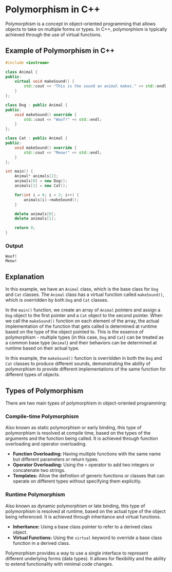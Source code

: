 # Polymorphism in C++

Polymorphism is a concept in object-oriented programming that allows objects to take on multiple forms or types. In C++, polymorphism is typically achieved through the use of virtual functions.

## Example of Polymorphism in C++

```cpp
#include <iostream>

class Animal {
public:
    virtual void makeSound() {
        std::cout << "This is the sound an animal makes." << std::endl;
    }
};

class Dog : public Animal {
public:
    void makeSound() override {
        std::cout << "Woof!" << std::endl;
    }
};

class Cat : public Animal {
public:
    void makeSound() override {
        std::cout << "Meow!" << std::endl;
    }
};

int main() {
    Animal* animals[2];
    animals[0] = new Dog();
    animals[1] = new Cat();

    for(int i = 0; i < 2; i++) {
        animals[i]->makeSound();
    }

    delete animals[0];
    delete animals[1];

    return 0;
}
```

### Output
```
Woof!
Meow!
```

## Explanation

In this example, we have an `Animal` class, which is the base class for `Dog` and `Cat` classes. The `Animal` class has a virtual function called `makeSound()`, which is overridden by both `Dog` and `Cat` classes.

In the `main()` function, we create an array of `Animal` pointers and assign a `Dog` object to the first pointer and a `Cat` object to the second pointer. When we call the `makeSound()` function on each element of the array, the actual implementation of the function that gets called is determined at runtime based on the type of the object pointed to. This is the essence of polymorphism - multiple types (in this case, `Dog` and `Cat`) can be treated as a common base type (`Animal`) and their behaviors can be determined at runtime based on their actual type.

In this example, the `makeSound()` function is overridden in both the `Dog` and `Cat` classes to produce different sounds, demonstrating the ability of polymorphism to provide different implementations of the same function for different types of objects.

## Types of Polymorphism

There are two main types of polymorphism in object-oriented programming:

### Compile-time Polymorphism
Also known as static polymorphism or early binding, this type of polymorphism is resolved at compile time, based on the types of the arguments and the function being called. It is achieved through function overloading and operator overloading.

- **Function Overloading:** Having multiple functions with the same name but different parameters or return types.
- **Operator Overloading:** Using the `+` operator to add two integers or concatenate two strings.
- **Templates:** Allow the definition of generic functions or classes that can operate on different types without specifying them explicitly.

### Runtime Polymorphism
Also known as dynamic polymorphism or late binding, this type of polymorphism is resolved at runtime, based on the actual type of the object being referenced. It is achieved through inheritance and virtual functions.

- **Inheritance:** Using a base class pointer to refer to a derived class object.
- **Virtual Functions:** Using the `virtual` keyword to override a base class function in a derived class.

Polymorphism provides a way to use a single interface to represent different underlying forms (data types). It allows for flexibility and the ability to extend functionality with minimal code changes.